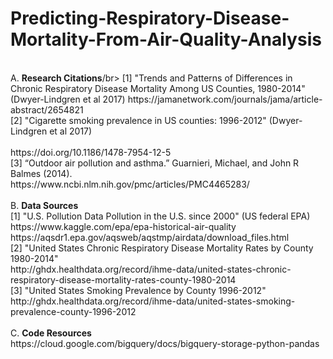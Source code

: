 # Predicting-Respiratory-Disease-Mortality-From-Air-Quality-Analysis
</br>
A. <b>Research Citations</b>/br>
[1] "Trends and Patterns of Differences in Chronic Respiratory Disease Mortality Among US Counties, 1980-2014"</br> (Dwyer-Lindgren et al 2017) https://jamanetwork.com/journals/jama/article-abstract/2654821
</br>
[2] "Cigarette smoking prevalence in US counties: 1996-2012" (Dwyer-Lindgren et al 2017)</br></br>https://doi.org/10.1186/1478-7954-12-5
</br>
[3] “Outdoor air pollution and asthma.” Guarnieri, Michael, and John R Balmes (2014).</br>
https://www.ncbi.nlm.nih.gov/pmc/articles/PMC4465283/
</br>
</br>
B. <b>Data Sources</b></br>
[1] "U.S. Pollution Data Pollution in the U.S. since 2000" (US federal EPA)</br>
https://www.kaggle.com/epa/epa-historical-air-quality</br>
https://aqsdr1.epa.gov/aqsweb/aqstmp/airdata/download_files.html</br>
[2] "United States Chronic Respiratory Disease Mortality Rates by County 1980-2014"</br>
http://ghdx.healthdata.org/record/ihme-data/united-states-chronic-respiratory-disease-mortality-rates-county-1980-2014
</br>
[3] "United States Smoking Prevalence by County 1996-2012"</br>
http://ghdx.healthdata.org/record/ihme-data/united-states-smoking-prevalence-county-1996-2012
</br>
</br>
C. <b>Code Resources</b></br>
https://cloud.google.com/bigquery/docs/bigquery-storage-python-pandas
